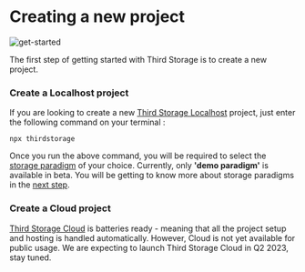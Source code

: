 # Creating a new project

![get-started](https://cdn.discordapp.com/attachments/1030935403177459732/1031507431802548315/get-started.png)

The first step of getting started with Third Storage is to create a new project.

### Create a Localhost project

If you are looking to create a new [Third Storage Localhost](https://thirdstorage.com/localhost) project, just enter the following command on your terminal :

```
npx thirdstorage
```

Once you run the above command, you will be required to select the [storage paradigm](/getting-started/storage-paradigms) of your choice. Currently, only **'demo paradigm'** is available in beta. You will be getting to know more about storage paradigms in the [next step](/getting-started/storage-paradigms).


### Create a Cloud project

[Third Storage Cloud](https://thirdstorage.com/cloud) is batteries ready - meaning that all the project setup and hosting is handled automatically. However, Cloud is not yet available for public usage. We are expecting to launch Third Storage Cloud in Q2 2023, stay tuned.